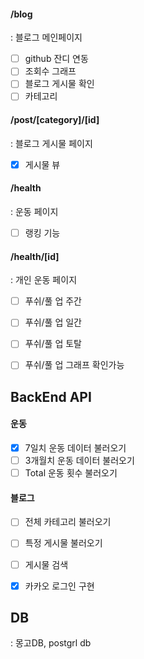 #### /blog
: 블로그 메인페이지
- [ ] github 잔디 연동
- [ ] 조회수 그래프
- [ ] 블로그 게시물 확인
- [ ] 카테고리

#### /post/[category]/[id]
: 블로그 게시물 페이지
- [x] 게시물 뷰


#### /health 
: 운동 페이지
- [ ] 랭킹 기능

#### /health/[id]
: 개인 운동 페이지
- [ ] 푸쉬/풀 업 주간
- [ ] 푸쉬/풀 업 일간
- [ ] 푸쉬/풀 업 토탈
- [ ] 푸쉬/풀 업 그래프 확인가능



## BackEnd API
#### 운동
- [x] 7일치 운동 데이터 불러오기
- [ ] 3개월치 운동 데이터 불러오기
- [ ] Total 운동 횟수 불러오기
#### 블로그
- [ ] 전체 카테고리 불러오기
- [ ] 특정 게시물 불러오기
- [ ] 게시물 검색
- [x] 카카오 로그인 구현


## DB
: 몽고DB, postgrl db